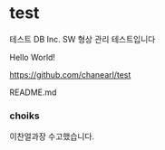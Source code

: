 # test
테스트
DB Inc. SW 형상 관리 테스트입니다

Hello World!

https://github.com/chanearl/test

README.md


### choiks
이찬얼과장  수고했습니다.

